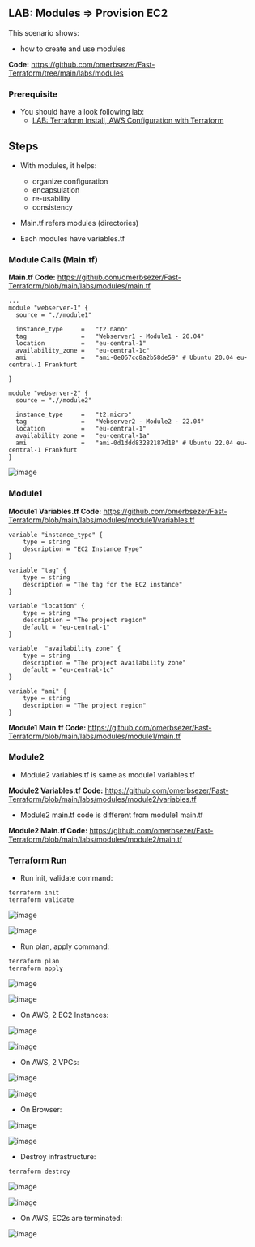 ## LAB: Modules => Provision EC2

This scenario shows:
- how to create and use modules 

**Code:** https://github.com/omerbsezer/Fast-Terraform/tree/main/labs/modules

### Prerequisite

- You should have a look following lab: 
  - [LAB: Terraform Install, AWS Configuration with Terraform](https://github.com/omerbsezer/Fast-Terraform/blob/main/Terraform-Install-AWS-Configuration.md)

## Steps

- With modules, it helps:
  - organize configuration
  - encapsulation 
  - re-usability
  - consistency

- Main.tf refers modules (directories)
- Each modules have variables.tf


### Module Calls (Main.tf)

**Main.tf Code:** https://github.com/omerbsezer/Fast-Terraform/blob/main/labs/modules/main.tf

``` 
...
module "webserver-1" {
  source = ".//module1"

  instance_type     =   "t2.nano"
  tag               =   "Webserver1 - Module1 - 20.04"
  location          =   "eu-central-1"
  availability_zone =   "eu-central-1c"
  ami               =   "ami-0e067cc8a2b58de59" # Ubuntu 20.04 eu-central-1 Frankfurt

}

module "webserver-2" {
  source = ".//module2"

  instance_type     =   "t2.micro"
  tag               =   "Webserver2 - Module2 - 22.04"
  location          =   "eu-central-1"
  availability_zone =   "eu-central-1a"
  ami               =   "ami-0d1ddd83282187d18" # Ubuntu 22.04 eu-central-1 Frankfurt
}
``` 

![image](https://user-images.githubusercontent.com/10358317/229362702-43148537-03fc-4876-9883-ccee83a63f56.png)

### Module1

**Module1 Variables.tf Code:** https://github.com/omerbsezer/Fast-Terraform/blob/main/labs/modules/module1/variables.tf

``` 
variable "instance_type" {
    type = string
    description = "EC2 Instance Type"
}

variable "tag" {
    type = string
    description = "The tag for the EC2 instance"
}

variable "location" {
    type = string
    description = "The project region"
    default = "eu-central-1"
}

variable  "availability_zone" {
    type = string
    description = "The project availability zone"
    default = "eu-central-1c"
} 

variable "ami" {
    type = string
    description = "The project region"
}
``` 

**Module1 Main.tf Code:** https://github.com/omerbsezer/Fast-Terraform/blob/main/labs/modules/module1/main.tf


### Module2

- Module2 variables.tf is same as module1 variables.tf

**Module2 Variables.tf Code:** https://github.com/omerbsezer/Fast-Terraform/blob/main/labs/modules/module2/variables.tf

- Module2 main.tf code is different from module1 main.tf

**Module2 Main.tf Code:** https://github.com/omerbsezer/Fast-Terraform/blob/main/labs/modules/module2/main.tf

### Terraform Run

- Run init, validate command:

``` 
terraform init
terraform validate
``` 

![image](https://user-images.githubusercontent.com/10358317/229363829-54d98270-7cb6-499d-8ca5-235187945e78.png)

![image](https://user-images.githubusercontent.com/10358317/229363852-4df92036-b8d1-4206-9da9-d6769237f46f.png)

- Run plan, apply command:

``` 
terraform plan
terraform apply
``` 

![image](https://user-images.githubusercontent.com/10358317/229364064-2ac5ad88-f93c-4cb3-a803-de43a10e5885.png)

![image](https://user-images.githubusercontent.com/10358317/229364027-755c7df6-4ecb-4fe0-9c10-ee30ecfa31c0.png)

- On AWS, 2 EC2 Instances:

![image](https://user-images.githubusercontent.com/10358317/229364124-4ce9c58c-c2e2-42e6-8f00-13a8c63185a0.png)

![image](https://user-images.githubusercontent.com/10358317/229364304-23917adf-d488-4294-bc49-ce89c879817a.png)


- On AWS, 2 VPCs:

![image](https://user-images.githubusercontent.com/10358317/229364188-792953e2-0d57-4560-8591-3c13203864ab.png)

![image](https://user-images.githubusercontent.com/10358317/229364233-41b910a9-d6cc-4e09-bbb7-11dd2054de56.png)

- On Browser:

![image](https://user-images.githubusercontent.com/10358317/229364349-7572c383-e934-4e6b-b0be-f3ba4c098ac4.png)

![image](https://user-images.githubusercontent.com/10358317/229364366-ba334719-7789-42f7-b5e4-7cecfc7eb42a.png)

- Destroy infrastructure:

```
terraform destroy 
``` 

![image](https://user-images.githubusercontent.com/10358317/229364565-c6f07625-008b-4e64-a62b-dc80ea6db4e3.png)

![image](https://user-images.githubusercontent.com/10358317/229364693-bcc9c21d-d091-49ef-b176-d71cabf813fb.png)

- On AWS, EC2s are terminated:

![image](https://user-images.githubusercontent.com/10358317/229364904-22116720-7b4a-42d3-8b10-a34fc9dccafb.png)

